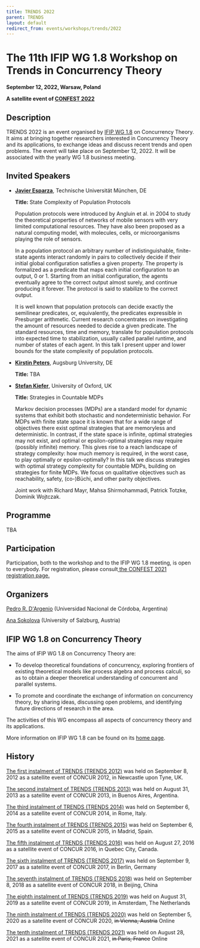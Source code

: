 ```yaml
---
title: TRENDS 2022
parent: TRENDS
layout: default
redirect_from: events/workshops/trends/2022
---
```


# The 11th IFIP WG 1.8 Workshop on Trends in Concurrency Theory

<strong>September 12, 2022, Warsaw, Poland</strong>

**A satellite event of [CONFEST 2022](https://confest2022.mimuw.edu.pl/)**


## Description

TRENDS 2022 is an event organised by [IFIP WG 1.8](https://www.concurrency-theory.org/organizations/ifip) on Concurrency Theory. It aims at bringing together researchers interested in Concurrency Theory and its applications, to exchange ideas and discuss recent trends and open problems. The event will take place on September 12, 2022. It will be associated with the yearly WG 1.8 business meeting.

## Invited Speakers


* [**Javier Esparza**](https://www7.in.tum.de/~esparza/), Technische Universität München, DE

  **Title:** State Complexity of Population Protocols

  Population protocols were introduced by Angluin et al. in 2004 to
  study the theoretical properties of networks of mobile sensors with
  very limited computational resources. They have also been proposed
  as a natural computing model, with molecules, cells, or
  microorganisms playing the role of sensors.

  In a population protocol an arbitrary number of indistinguishable,
  finite-state agents interact randomly in pairs to collectively
  decide if their initial global configuration satisfies a given
  property. The property is formalized as a predicate that maps each
  initial configuration to an output, 0 or 1.  Starting from an
  initial configuration, the agents eventually agree to the correct
  output almost surely, and continue producing it forever. The
  protocol is said to stabilize to the correct output.

  It is well known that population protocols can decide exactly the
  semilinear predicates, or, equivalently, the predicates expressible
  in Presburger arithmetic. Current research concentrates on
  investigating the amount of resources needed to decide a given
  predicate. The standard resources, time and memory, translate for
  population protocols into expected time to stabilization, usually
  called parallel runtime, and number of states of each agent. In this
  talk I present upper and lower bounds for the state complexity of
  population protocols.
  
* [**Kirstin Peters**](https://www.uni-augsburg.de/en/fakultaet/fai/informatik/prof/), Augsburg University, DE

  **Title:** TBA


  
* [**Stefan Kiefer**](https://www.cs.ox.ac.uk/people/stefan.kiefer/), University of Oxford, UK

  **Title:** Strategies in Countable MDPs

  Markov decision processes (MDPs) are a standard model for dynamic
  systems that exhibit both stochastic and nondeterministic
  behavior. For MDPs with finite state space it is known that for a
  wide range of objectives there exist optimal strategies that are
  memoryless and deterministic. In contrast, if the state space is
  infinite, optimal strategies may not exist, and optimal or
  epsilon-optimal strategies may require (possibly infinite)
  memory. This gives rise to a reach landscape of strategy complexity:
  how much memory is required, in the worst case, to play optimally or
  epsilon-optimally? In this talk we discuss strategies with optimal
  strategy complexity for countable MDPs, building on strategies for
  finite MDPs. We focus on qualitative objectives such as
  reachability, safety, (co-)Büchi, and other parity objectives.

  Joint work with Richard Mayr, Mahsa Shirmohammadi, Patrick Totzke,
  Dominik Wojtczak.


## Programme

TBA


## Participation

Participation, both to the workshop and to the IFIP WG 1.8 meeting, is open to everybody. For registration, please consult[ the CONFEST 2021 registration page.](https://confest2022.mimuw.edu.pl/registration/)

## Organizers

[Pedro R. D'Argenio](https://www.cs.famaf.unc.edu.ar/~dargenio/) (Universidad Nacional de Córdoba, Argentina)

[Ana Sokolova](http://cs.uni-salzburg.at/~anas/index.html) (University of Salzburg, Austria)

## IFIP WG 1.8 on Concurrency Theory

The aims of IFIP WG 1.8 on Concurrency Theory are:

* To develop theoretical foundations of concurrency, exploring frontiers of existing theoretical models like process algebra and process calculi, so as to obtain a deeper theoretical understanding of concurrent and parallel systems.

* To promote and coordinate the exchange of information on concurrency theory, by sharing ideas, discussing open problems, and identifying future directions of research in the area.

The activities of this WG encompass all aspects of concurrency theory and its applications.

More information on IFIP WG 1.8 can be found on its [home page](https://www.concurrency-theory.org/organizations/ifip).

## History

[The first instalment of TRENDS (TRENDS 2012)](http://www.win.tue.nl/trends12/) was held on September 8, 2012 as a satellite event of CONCUR 2012, in Newcastle upon Tyne, UK.

[The second instalment of TRENDS (TRENDS 2013)](http://www.win.tue.nl/trends13/) was held on August 31, 2013 as a satellite event of CONCUR 2013, in Buenos Aires, Argentina.

[The third instalment of TRENDS (TRENDS 2014)](http://ceres.hh.se/mediawiki/TRENDS_2014) was held on September 6, 2014 as a satellite event of CONCUR 2014, in Rome, Italy.

[The fourth instalment of TRENDS (TRENDS 2015)](https://www.concurrency-theory.org/events/workshops/trends/2015) was held on September 6, 2015 as a satellite event of CONCUR 2015, in Madrid, Spain.

[The fifth instalment of TRENDS (TRENDS 2016)](https://www.concurrency-theory.org/events/workshops/trends/2016) was held on August 27, 2016 as a satellite event of CONCUR 2016, in Quebec City, Canada.

[The sixth instalment of TRENDS (TRENDS 2017)](https://www.concurrency-theory.org/events/workshops/trends/2017) was held on September 9, 2017 as a satellite event of CONCUR 2017, in Berlin, Germany

[The seventh instalment of TRENDS (TRENDS 2018)](https://www.concurrency-theory.org/events/workshops/trends/2018) was held on September 8, 2018 as a satellite event of CONCUR 2018, in Beijing, China

[The eighth instalment of TRENDS (TRENDS 2019)](https://www.concurrency-theory.org/events/workshops/trends/2019) was held on August 31, 2019 as a satellite event of CONCUR 2019, in Amsterdam, The Netherlands

[The ninth instalment of TRENDS (TRENDS 2020)](https://www.concurrency-theory.org/events/workshops/trends/2020) was held on September 5, 2020 as a satellite event of CONCUR 2020, ~~in Vienna, Austria~~ Online

[The tenth instalment of TRENDS (TRENDS 2021)](https://www.concurrency-theory.org/events/workshops/trends/2021) was held on August 28, 2021 as a satellite event of CONCUR 2021, ~~in Paris, France~~ Online
